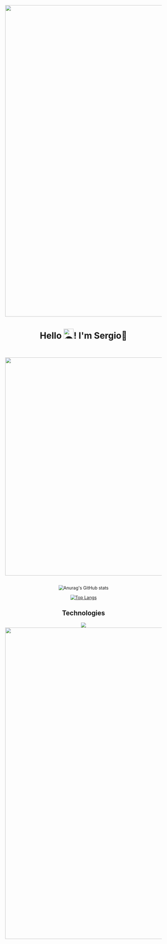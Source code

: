 <div align="center">
  <img src="https://user-images.githubusercontent.com/74038190/212284115-f47cd8ff-2ffb-4b04-b5bf-4d1c14c0247f.gif"  width="1000px">
  
  <h1 align="center"> Hello 
  <picture><source srcset="https://fonts.gstatic.com/s/e/notoemoji/latest/1f30d/512.webp" type="image/webp">
  <img src="https://fonts.gstatic.com/s/e/notoemoji/latest/1f30d/512.gif" alt="🌍" width="32" height="32"></picture>!  I'm Sergio🎺</h1>
  <br><br>

  <div align="center">
    <img src="https://media4.giphy.com/media/v1.Y2lkPTc5MGI3NjExMWJ0Y2Z6aHVuOHgxNWVwdjB2b3UyczEwbjlqeGplYmF5bnU0aHFxNyZlcD12MV9pbnRlcm5hbF9naWZfYnlfaWQmY3Q9Zw/TdoiN7rZuGDJPs2rAS/giphy.gif"  width="700px">
  </div><br>
  
  ![Anurag's GitHub stats](https://github-readme-stats.vercel.app/api?username=Sergio8spider\&rank_icon=github&theme=vue-dark)
  
  [![Top Langs](https://github-readme-stats.vercel.app/api/top-langs/?username=Sergio8spider\&layout=pie&theme=vue-dark)](https://github.com/Sergio8spider/github-readme-stats)

  <h2>Technologies</h2>
  <img src="https://skillicons.dev/icons?i=php,py,java,js,mysql,css,git,bootstrap,react,vscode,linux,postman,github" />
  <img src="https://user-images.githubusercontent.com/74038190/212284115-f47cd8ff-2ffb-4b04-b5bf-4d1c14c0247f.gif"  width="1000px">
</div>
